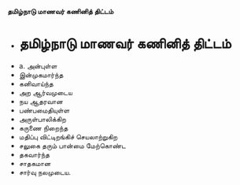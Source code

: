 **தமிழ்நாடு மாணவர் கணினித் திட்டம்**
- # தமிழ்நாடு மாணவர் கணினித் திட்டம்
- a. அன்புள்ள
- இன்முகமார்ந்த
- கனிவாய்ந்த
- அற ஆர்வமுடைய
- நய ஆதரவான
- பண்பமைதியுள்ள
- அருள்பாலிக்கிற
- கருணை நிறைந்த
- மதிப்பு விட்டிறங்கிச் செயலாற்றுகிற
- சலுகை தரும் பான்மை மேற்கொண்ட
- தகவார்ந்த
- சாதகமான
- சார்வு நலமுடைய.

